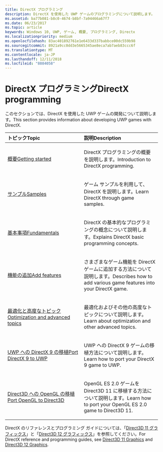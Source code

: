 ```yaml
---
title: DirectX プログラミング
description: DirectX を使用した UWP ゲームのプログラミングについて説明します。
ms.assetid: ba77b081-b8c0-4674-b8bf-7a94466a67f7
ms.date: 06/23/2017
ms.topic: article
keywords: Windows 10, UWP, ゲーム, 概要, プログラミング, Directx
ms.localizationpriority: medium
ms.openlocfilehash: 83ac401892761e1e6433d337babbce00dc559b98
ms.sourcegitcommit: 8921a9cc0dd3e5665345ae8eca7ab7aeb83ccc6f
ms.translationtype: MT
ms.contentlocale: ja-JP
ms.lasthandoff: 12/11/2018
ms.locfileid: "8884058"
---
```

# <a name="directx-programming"></a><span data-ttu-id="eac44-104">DirectX プログラミング</span><span class="sxs-lookup"><span data-stu-id="eac44-104">DirectX programming</span></span>

<span data-ttu-id="eac44-105">このセクションでは、DirectX を使用した UWP ゲームの開発について説明します。</span><span class="sxs-lookup"><span data-stu-id="eac44-105">This section provides information about developing UWP games with DirectX.</span></span>

<table>
<colgroup>
<col width="50%" />
<col width="50%" />
</colgroup>
<thead>
<tr class="header">
<th align="left"><span data-ttu-id="eac44-106">トピック</span><span class="sxs-lookup"><span data-stu-id="eac44-106">Topic</span></span></th>
<th align="left"><span data-ttu-id="eac44-107">説明</span><span class="sxs-lookup"><span data-stu-id="eac44-107">Description</span></span></th>
</tr>
</thead>
<tbody>
<tr class="odd">
<td align="left"><p><a href="directx-getting-started.md"><span data-ttu-id="eac44-108">概要</span><span class="sxs-lookup"><span data-stu-id="eac44-108">Getting started</span></span></a></p></td>
<td align="left"><p><span data-ttu-id="eac44-109">DirectX プログラミングの概要を説明します。</span><span class="sxs-lookup"><span data-stu-id="eac44-109">Introduction to DirectX programming.</span></span></p></td>
</tr>
<tr class="even">
<td align="left"><p><a href="directx-samples.md"><span data-ttu-id="eac44-110">サンプル</span><span class="sxs-lookup"><span data-stu-id="eac44-110">Samples</span></span></a></p></td>
<td align="left"><p><span data-ttu-id="eac44-111">ゲーム サンプルを利用して、DirectX を説明します。</span><span class="sxs-lookup"><span data-stu-id="eac44-111">Learn DirectX through game samples.</span></span></p></td>
</tr>
<tr class="odd">
<td align="left"><p><a href="directx-fundamentals.md"><span data-ttu-id="eac44-112">基本事項</span><span class="sxs-lookup"><span data-stu-id="eac44-112">Fundamentals</span></span></a></p></td>
<td align="left"><p><span data-ttu-id="eac44-113">DirectX の基本的なプログラミングの概念について説明します。</span><span class="sxs-lookup"><span data-stu-id="eac44-113">Explains DirectX basic programming concepts.</span></span></p></td>
</tr>
<tr class="even">
<td align="left"><p><a href="directx-add-features.md"><span data-ttu-id="eac44-114">機能の追加</span><span class="sxs-lookup"><span data-stu-id="eac44-114">Add features</span></span></a></p></td>
<td align="left"><p><span data-ttu-id="eac44-115">さまざまなゲーム機能を DirectX ゲームに追加する方法について説明します。</span><span class="sxs-lookup"><span data-stu-id="eac44-115">Describes how to add various game features into your DirectX game.</span></span></p></td>
</tr>
<tr class="odd">
<td align="left"><p><a href="directx-optimization-and-advanced-topics.md"><span data-ttu-id="eac44-116">最適化と高度なトピック</span><span class="sxs-lookup"><span data-stu-id="eac44-116">Optimization and advanced topics</span></span></a></p></td>
<td align="left"><p><span data-ttu-id="eac44-117">最適化およびその他の高度なトピックについて説明します。</span><span class="sxs-lookup"><span data-stu-id="eac44-117">Learn about optimization and other advanced topics.</span></span></p></td>
</tr>
<tr class="even">
<td align="left"><p><a href="porting-your-directx-9-game-to-windows-store.md"><span data-ttu-id="eac44-118">UWP への DirectX 9 の移植</span><span class="sxs-lookup"><span data-stu-id="eac44-118">Port DirectX 9 to UWP</span></span></a></p></td>
<td align="left"><p><span data-ttu-id="eac44-119">UWP への DirectX 9 ゲームの移植方法について説明します。</span><span class="sxs-lookup"><span data-stu-id="eac44-119">Learn how to port your DirectX 9 game to UWP.</span></span></p></td>
</tr>
<tr class="odd">
<td align="left"><p><a href="port-from-opengl-es-2-0-to-directx-11-1.md"><span data-ttu-id="eac44-120">Direct3D への OpenGL の移植</span><span class="sxs-lookup"><span data-stu-id="eac44-120">Port OpenGL to Direct3D</span></span></a></p></td>
<td align="left"><p><span data-ttu-id="eac44-121">OpenGL ES 2.0 ゲームを Direct3D 11 に移植する方法について説明します。</span><span class="sxs-lookup"><span data-stu-id="eac44-121">Learn how to port your OpenGL ES 2.0 game to Direct3D 11.</span></span></p></td>
</tr>
</tbody>
</table>


<span data-ttu-id="eac44-122">DirectX のリファレンスとプログラミング ガイドについては、「[Direct3D 11 グラフィックス](https://msdn.microsoft.com/library/windows/desktop/ff476080.aspx)」と「[Direct3D 12 グラフィックス](https://msdn.microsoft.com/library/windows/desktop/dn903821.aspx)」を参照してください。</span><span class="sxs-lookup"><span data-stu-id="eac44-122">For DirectX reference and programming guides, see [Direct3D 11 Graphics](https://msdn.microsoft.com/library/windows/desktop/ff476080.aspx) and [Direct3D 12 Graphics](https://msdn.microsoft.com/library/windows/desktop/dn903821.aspx).</span></span>
 






